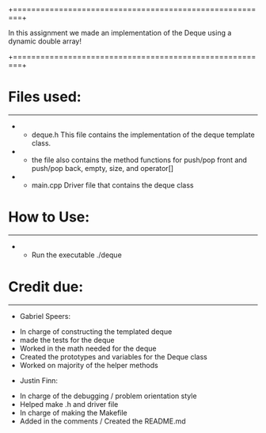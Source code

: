 +========================================================+

In this assignment we made an implementation of the Deque using a dynamic double array!

+========================================================+

# Files used:
--------------------
* - deque.h This file contains the implementation of the deque template class.
* - the file also contains the method functions for push/pop front and push/pop back, empty, size, and operator[]
* - main.cpp Driver file that contains the deque class 

# How to Use:
----------------
* - Run the executable ./deque



# Credit due:
-------------------
* Gabriel Speers:
- In charge of constructing the templated deque
- made the tests for the deque
- Worked in the math needed for the deque 
- Created the prototypes and variables for the Deque class
- Worked on majority of the helper methods 

* Justin Finn:
- In charge of the debugging / problem orientation style
- Helped make .h and driver file
- In charge of making the Makefile
- Added in the comments / Created the README.md


